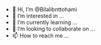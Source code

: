 - 👋 Hi, I’m @Bilalibnttohami
- 👀 I’m interested in ...
- 🌱 I’m currently learning ...
- 💞️ I’m looking to collaborate on ...
- 📫 How to reach me ...

<!---
Bilalibnttohami/Bilalibnttohami is a ✨ special ✨ repository because its `README.md` (this file) appears on your GitHub profile.
You can click the Preview link to take a look at your changes.
--->
